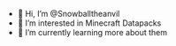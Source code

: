 - 👋 Hi, I’m @Snowballtheanvil
- 👀 I’m interested in Minecraft Datapacks
- 🌱 I’m currently learning more about them
